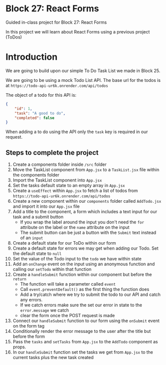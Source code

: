 # Block 27: React Forms

Guided in-class project for Block 27: React Forms

In this project we will learn about React Forms using a previous project (ToDos)

# Introduction
We are going to build upon our simple To Do Task List we made in Block 25. 

We are going to be using a mock Todo List API. The base url for the todos is at `https://todo-api-ur6k.onrender.com/api/todos`

The object of a todo for this API is: 

```json
{
    "id": 1, 
    "task": "A good to do",
    "completed": false
}
```

When adding a to do using the API only the `task` key is required in our request. 

## Steps to complete the project 
1. Create a components folder inside `/src` folder
2. Move the TaskList component from `App.jsx` to a `TaskList.jsx` file within the components folder 
3. Import the TaskList component into `App.jsx`
4. Set the tasks default state to an empty array in `App.jsx`
5. Create a `useEffect` within `App.jsx` to fetch a list of todos from `https://todo-api-ur6k.onrender.com/api/todos`
6. Create a new component within our `components` folder called `AddTodo.jsx` and import it into our `App.jsx` file
7. Add a title to the component, a form which includes a text input for our task and a submit button
    - If you wrap the label around the input you don't need the `for` attribute on the label or the `name` attribute on the input
    - The submit button can be just a button with the `Submit` text instead of an `input`
8. Create a default state for our ToDo within our form 
9. Create a default state for errors we may get when adding our Todo. Set the default state to `null`
10. Set the value of the Todo input to the `todo` we have within state
11. Add an `onChange` event on the input using an anonymous function and calling our `setTodo` within that function
12. Create a `handleSubmit` function within our component but before the `return`
    - The function will take a parameter called `event`
    - Call `event.preventDefault()` as the first thing the function does 
    - Add a try/catch where we try to submit the todo to our API and catch any errors. 
    - If we catch errors make sure the set our error in state to the `error.message` we catch
    - clear the form once the POST request is made 
13. Connect our `handleSubmit` function to our form using the `onSubmit` event on the form tag
14. Conditionally render the error message to the user after the title but before the form 
15. Pass the `tasks` and `setTasks` from `App.jsx` to the `AddTodo` component as props. 
16. In our `handleSubmit` function set the tasks we get from `App.jsx` to the current tasks plus the new task created 